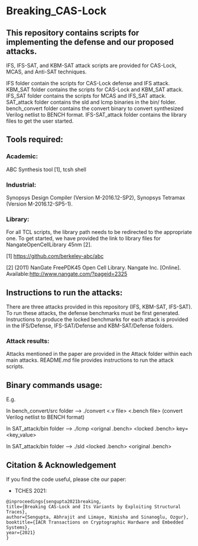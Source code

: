# Breaking_CAS-Lock

## This repository contains scripts for implementing the defense and our proposed attacks.
IFS, IFS-SAT, and KBM-SAT attack scripts are provided for CAS-Lock, MCAS, and Anti-SAT techniques.

IFS folder contain the scripts for CAS-Lock defense and IFS attack.
KBM_SAT folder contains the scripts for CAS-Lock and KBM_SAT attack.
IFS_SAT folder contains the scripts for MCAS and IFS_SAT attack.
SAT_attack folder contains the sld and lcmp binaries in the bin/ folder.
bench_convert folder contains the convert binary to convert synthesized Verilog netlist to BENCH format.
IFS-SAT_attack folder contains the library files to get the user started.

## Tools required:
### Academic:
ABC Synthesis tool [1], tcsh shell
### Industrial:
Synopsys Design Compiler (Version M-2016.12-SP2), Synopsys Tetramax (Version M-2016.12-SP5-1).
### Library:
For all TCL scripts, the library path needs to be redirected to the appropriate one. To get started, we have provided the link to library files for NangateOpenCellLibrary 45nm [2].

[1] https://github.com/berkeley-abc/abc

[2] (2011)  NanGate  FreePDK45  Open  Cell  Library.  Nangate  Inc.  [Online].  Available:http://www.nangate.com/?pageid=2325


## Instructions to run the attacks:
There are three attacks provided in this repository (IFS, KBM-SAT, IFS-SAT). To run these attacks, the defense benchmarks must be first generated. 
Instructions to produce the locked benchmarks for each attack is provided in the IFS/Defense, IFS-SAT/Defense and KBM-SAT/Defense folders.

### Attack results:
Attacks mentioned in the paper are provided in the Attack folder within each main attacks.
README.md file provides instructions to run the attack scripts.

## Binary commands usage:
E.g. 

In bench_convert/src folder --> ./convert  <.v file> <.bench file> (convert Verilog netlist to BENCH format)

In SAT_attack/bin folder --> ./lcmp <orignal .bench> <locked .bench> key= <key_value>
  
In SAT_attack/bin folder --> ./sld <locked .bench> <original .bench>

## Citation & Acknowledgement
If you find the code useful, please cite our paper:
* TCHES 2021:
```
@inproceedings{sengupta2021breaking,
title={Breaking CAS-Lock and Its Variants by Exploiting Structural Traces},
author={Sengupta, Abhrajit and Limaye, Nimisha and Sinanoglu, Ozgur},
booktitle={IACR Transactions on Cryptographic Hardware and Embedded Systems},
year={2021}
}
```
